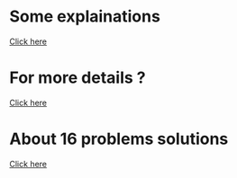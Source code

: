 # Some explainations
<a href="https://stackoverflow.com/questions/5631447/how-recursion-works-in-c">Click here</a>
# For more details ?
 <a href="https://codeforwin.org/2017/09/recursion-c-programming.html#working">Click here</a>
<br>
# About 16 problems solutions 
<a href="https://www.w3resource.com/c-programming-exercises/recursion/index.php">Click here</a>
